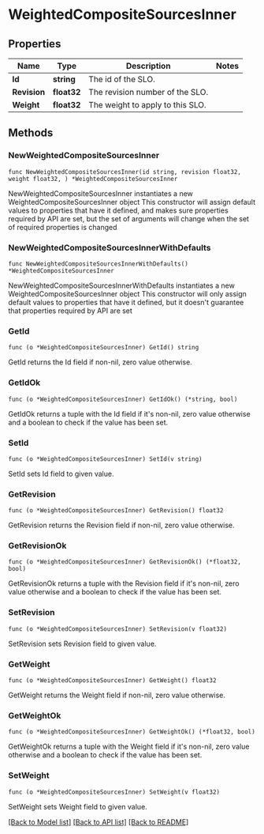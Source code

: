 # WeightedCompositeSourcesInner

## Properties

Name | Type | Description | Notes
------------ | ------------- | ------------- | -------------
**Id** | **string** | The id of the SLO. | 
**Revision** | **float32** | The revision number of the SLO. | 
**Weight** | **float32** | The weight to apply to this SLO. | 

## Methods

### NewWeightedCompositeSourcesInner

`func NewWeightedCompositeSourcesInner(id string, revision float32, weight float32, ) *WeightedCompositeSourcesInner`

NewWeightedCompositeSourcesInner instantiates a new WeightedCompositeSourcesInner object
This constructor will assign default values to properties that have it defined,
and makes sure properties required by API are set, but the set of arguments
will change when the set of required properties is changed

### NewWeightedCompositeSourcesInnerWithDefaults

`func NewWeightedCompositeSourcesInnerWithDefaults() *WeightedCompositeSourcesInner`

NewWeightedCompositeSourcesInnerWithDefaults instantiates a new WeightedCompositeSourcesInner object
This constructor will only assign default values to properties that have it defined,
but it doesn't guarantee that properties required by API are set

### GetId

`func (o *WeightedCompositeSourcesInner) GetId() string`

GetId returns the Id field if non-nil, zero value otherwise.

### GetIdOk

`func (o *WeightedCompositeSourcesInner) GetIdOk() (*string, bool)`

GetIdOk returns a tuple with the Id field if it's non-nil, zero value otherwise
and a boolean to check if the value has been set.

### SetId

`func (o *WeightedCompositeSourcesInner) SetId(v string)`

SetId sets Id field to given value.


### GetRevision

`func (o *WeightedCompositeSourcesInner) GetRevision() float32`

GetRevision returns the Revision field if non-nil, zero value otherwise.

### GetRevisionOk

`func (o *WeightedCompositeSourcesInner) GetRevisionOk() (*float32, bool)`

GetRevisionOk returns a tuple with the Revision field if it's non-nil, zero value otherwise
and a boolean to check if the value has been set.

### SetRevision

`func (o *WeightedCompositeSourcesInner) SetRevision(v float32)`

SetRevision sets Revision field to given value.


### GetWeight

`func (o *WeightedCompositeSourcesInner) GetWeight() float32`

GetWeight returns the Weight field if non-nil, zero value otherwise.

### GetWeightOk

`func (o *WeightedCompositeSourcesInner) GetWeightOk() (*float32, bool)`

GetWeightOk returns a tuple with the Weight field if it's non-nil, zero value otherwise
and a boolean to check if the value has been set.

### SetWeight

`func (o *WeightedCompositeSourcesInner) SetWeight(v float32)`

SetWeight sets Weight field to given value.



[[Back to Model list]](../README.md#documentation-for-models) [[Back to API list]](../README.md#documentation-for-api-endpoints) [[Back to README]](../README.md)


